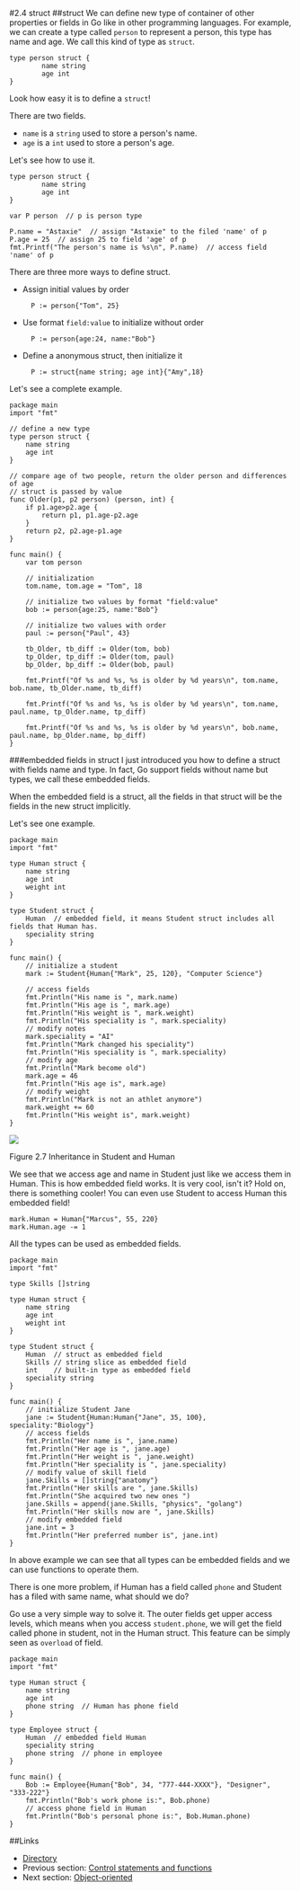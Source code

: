 #2.4 struct
##struct
We can define new type of container of other properties or fields in Go like in other programming languages. For example, we can create a type called `person` to represent a person, this type has name and age. We call this kind of type as `struct`.

	type person struct {
	    	name string
	    	age int
	}
	
Look how easy it is to define a `struct`!

There are two fields.

- `name` is a `string` used to store a person's name.
- `age` is a `int` used to store a person's age.

Let's see how to use it.

	type person struct {
	    	name string
	    	age int
	}

	var P person  // p is person type

	P.name = "Astaxie"  // assign "Astaxie" to the filed 'name' of p
	P.age = 25  // assign 25 to field 'age' of p
	fmt.Printf("The person's name is %s\n", P.name)  // access field 'name' of p

There are three more ways to define struct.

- Assign initial values by order

		P := person{"Tom", 25}
	
- Use format `field:value` to initialize without order

		P := person{age:24, name:"Bob"}

- Define a anonymous struct, then initialize it

		P := struct{name string; age int}{"Amy",18}
		
Let's see a complete example.

	package main
	import "fmt"

	// define a new type
	type person struct {
    	name string
    	age int
	}

	// compare age of two people, return the older person and differences of age
	// struct is passed by value
	func Older(p1, p2 person) (person, int) {
    	if p1.age>p2.age {  
        	return p1, p1.age-p2.age
    	}
    	return p2, p2.age-p1.age
	}

	func main() {
    	var tom person

    	// initialization
    	tom.name, tom.age = "Tom", 18

    	// initialize two values by format "field:value"
    	bob := person{age:25, name:"Bob"}

    	// initialize two values with order
    	paul := person{"Paul", 43}

    	tb_Older, tb_diff := Older(tom, bob)
    	tp_Older, tp_diff := Older(tom, paul)
    	bp_Older, bp_diff := Older(bob, paul)

    	fmt.Printf("Of %s and %s, %s is older by %d years\n", tom.name, bob.name, tb_Older.name, tb_diff)

    	fmt.Printf("Of %s and %s, %s is older by %d years\n", tom.name, paul.name, tp_Older.name, tp_diff)

    	fmt.Printf("Of %s and %s, %s is older by %d years\n", bob.name, paul.name, bp_Older.name, bp_diff)
	}
	
###embedded fields in struct
I just introduced you how to define a struct with fields name and type. In fact, Go support fields without name but types, we call these embedded fields.

When the embedded field is a struct, all the fields in that struct will be the fields in the new struct implicitly.

Let's see one example.

	package main
	import "fmt"

	type Human struct {
    	name string
    	age int
    	weight int
	}

	type Student struct {
    	Human  // embedded field, it means Student struct includes all fields that Human has.
    	speciality string
	}

	func main() {
    	// initialize a student
    	mark := Student{Human{"Mark", 25, 120}, "Computer Science"}

    	// access fields
    	fmt.Println("His name is ", mark.name)
    	fmt.Println("His age is ", mark.age)
    	fmt.Println("His weight is ", mark.weight)
    	fmt.Println("His speciality is ", mark.speciality)
    	// modify notes
    	mark.speciality = "AI"
    	fmt.Println("Mark changed his speciality")
    	fmt.Println("His speciality is ", mark.speciality)
    	// modify age
    	fmt.Println("Mark become old")
    	mark.age = 46
    	fmt.Println("His age is", mark.age)
    	// modify weight
    	fmt.Println("Mark is not an athlet anymore")
    	mark.weight += 60
    	fmt.Println("His weight is", mark.weight)
	}
	
![](images/2.4.student_struct.png?raw=true)

Figure 2.7 Inheritance in Student and Human

We see that we access age and name in Student just like we access them in Human. This is how embedded field works. It is very cool, isn't it? Hold on, there is something cooler! You can even use Student to access Human this embedded field!

	mark.Human = Human{"Marcus", 55, 220}
	mark.Human.age -= 1
	
All the types can be used as embedded fields.

	package main
	import "fmt"

	type Skills []string

	type Human struct {
    	name string
    	age int
    	weight int
	}

	type Student struct {
    	Human  // struct as embedded field
    	Skills // string slice as embedded field
    	int    // built-in type as embedded field
    	speciality string
	}

	func main() {
    	// initialize Student Jane
    	jane := Student{Human:Human{"Jane", 35, 100}, speciality:"Biology"}
    	// access fields
    	fmt.Println("Her name is ", jane.name)
    	fmt.Println("Her age is ", jane.age)
    	fmt.Println("Her weight is ", jane.weight)
    	fmt.Println("Her speciality is ", jane.speciality)
    	// modify value of skill field
    	jane.Skills = []string{"anatomy"}
    	fmt.Println("Her skills are ", jane.Skills)
    	fmt.Println("She acquired two new ones ")
    	jane.Skills = append(jane.Skills, "physics", "golang")
    	fmt.Println("Her skills now are ", jane.Skills)
    	// modify embedded field
    	jane.int = 3
    	fmt.Println("Her preferred number is", jane.int)
	}
	
In above example we can see that all types can be embedded fields and we can use functions to operate them.

There is one more problem, if Human has a field called `phone` and Student has a filed with same name, what should we do?

Go use a very simple way to solve it. The outer fields get upper access levels, which means when you access `student.phone`, we will get the field called phone in student, not in the Human struct. This feature can be simply seen as `overload` of field.

	package main
	import "fmt"

	type Human struct {
    	name string
    	age int
    	phone string  // Human has phone field
	}

	type Employee struct {
    	Human  // embedded field Human
    	speciality string
    	phone string  // phone in employee
	}

	func main() {
    	Bob := Employee{Human{"Bob", 34, "777-444-XXXX"}, "Designer", "333-222"}
    	fmt.Println("Bob's work phone is:", Bob.phone)
    	// access phone field in Human
    	fmt.Println("Bob's personal phone is:", Bob.Human.phone)
	}
	
##Links
- [Directory](preface.md)
- Previous section: [Control statements and functions](02.3.md)
- Next section: [Object-oriented](02.5.md)
